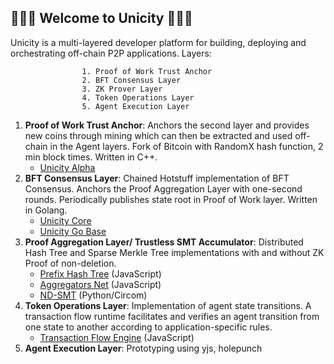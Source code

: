 ## 🚀🚀🚀 Welcome to Unicity 🚀🚀🚀


Unicity is a multi-layered developer platform for building, deploying and orchestrating off-chain P2P applications. Layers:

					1. Proof of Work Trust Anchor
					2. BFT Consensus Layer 
					3. ZK Prover Layer
					4. Token Operations Layer 
					5. Agent Execution Layer
				
 
1. **Proof of Work Trust Anchor**: Anchors the second layer and provides new coins through mining which can then be extracted and used off-chain in the Agent layers. Fork of Bitcoin with RandomX hash function, 2 min block times. Written in C++.
    - [Unicity Alpha](https://github.com/unicitynetwork/alpha)
2. **BFT Consensus Layer**: Chained Hotstuff implementation of BFT Consensus. Anchors the Proof Aggregation Layer with one-second rounds. Periodically publishes state root in Proof of Work layer. Written in Golang.
    - [Unicity Core](https://github.com/unicitynetwork/unicity-core)
    - [Unicity Go Base](https://github.com/unicitynetwork/unicity-go-base)
3. **Proof Aggregation Layer/ Trustless SMT Accumulator**: Distributed Hash Tree and Sparse Merkle Tree implementations with and without ZK Proof of non-deletion. 
    - [Prefix Hash Tree](https://github.com/unicitynetwork/prefix-hash-tree) (JavaScript)
    - [Aggregators Net](https://github.com/unicitynetwork/aggregators_net) (JavaScript)
    - [ND-SMT](https://github.com/unicitynetwork/nd-smt) (Python/Circom)
4. **Token Operations Layer**: Implementation of agent state transitions. A transaction flow runtime facilitates and verifies an agent transition from one state to another according to application-specific rules.
    - [Transaction Flow Engine](https://github.com/unicitynetwork/tx-flow-engine) (JavaScript)
5. **Agent Execution Layer**: Prototyping using yjs, holepunch








<!--

**Here are some ideas to get you started:**

🙋‍♀️ A short introduction - what is your organization all about?
🌈 Contribution guidelines - how can the community get involved?
👩‍💻 Useful resources - where can the community find your docs? Is there anything else the community should know?
🍿 Fun facts - what does your team eat for breakfast?
🧙 Remember, you can do mighty things with the power of [Markdown](https://docs.github.com/github/writing-on-github/getting-started-with-writing-and-formatting-on-github/basic-writing-and-formatting-syntax)
-->
